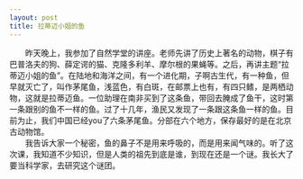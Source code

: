 ```yaml
---
layout: post
title: 拉蒂迈小姐的鱼
---
```



　　昨天晚上，我参加了自然学堂的讲座。老师先讲了历史上著名的动物，棋子有巴普洛夫的狗、薛定谔的猫、克隆多利羊、摩尔根的果蝇等。之后，再讲主题“拉蒂迈小姐的鱼”。在陆地和海洋之间，有一个进化期，子啊古生代，有一种鱼，但早就灭亡了，叫作茅尾鱼，浅蓝色，有白斑，在邮票上也有，有四只鳍，是两栖动物，这就是拉蒂迈鱼。一位助理在南非买到了这条鱼，带回去腌成了鱼干，这时第一条跟别的鱼不一样的鱼。过了十几年，渔民又发现了一条跟这条鱼一样的鱼。目前为止，我们中国已经you了六条茅尾鱼。分部在六个地方，保存最好的是在北京古动物馆。    
　　我告诉大家一个秘密，鱼的鼻子不是用来呼吸的，而是用来闻气味的。听了这次课，我知道不少知识，但是人类的祖先到底是谁，到现在还是一个谜。我长大了要当科学家，去研究这个谜团。    
